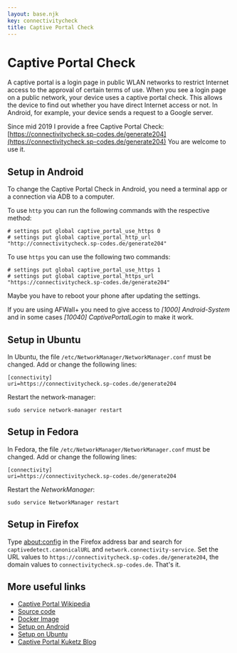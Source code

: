```yaml
---
layout: base.njk
key: connectivitycheck
title: Captive Portal Check
---
```

# <i class="si si-wifi"></i> Captive Portal Check

A captive portal is a login page in public WLAN networks to restrict Internet access to the approval of certain terms of use. When you see a login page on a public network, your device uses a captive portal check. This allows the device to find out whether you have direct Internet access or not. In Android, for example, your device sends a request to a Google server.

Since mid 2019 I provide a free Captive Portal Check: [https://connectivitycheck.sp-codes.de/generate204](https://connectivitycheck.sp-codes.de/generate204) You are welcome to use it.

## Setup in Android

To change the Captive Portal Check in Android, you need a terminal app or a connection via ADB to a computer.

To use `http` you can run the following commands with the respective method:

```
# settings put global captive_portal_use_https 0
# settings put global captive_portal_http_url "http://connectivitycheck.sp-codes.de/generate204"
```

To use `https` you can use the following two commands:

```
# settings put global captive_portal_use_https 1
# settings put global captive_portal_https_url "https://connectivitycheck.sp-codes.de/generate204"
```

Maybe you have to reboot your phone after updating the settings.

If you are using AFWall+ you need to give access to _[1000] Android-System_ and in some cases _[10040] CaptivePortalLogin_ to make it work.

## Setup in Ubuntu

In Ubuntu, the file `/etc/NetworkManager/NetworkManager.conf` must be changed. Add or change the following lines:

```
[connectivity]
uri=https://connectivitycheck.sp-codes.de/generate204
```

Restart the network-manager:

```
sudo service network-manager restart
```

## Setup in Fedora

In Fedora, the file `/etc/NetworkManager/NetworkManager.conf` must be changed. Add or change the following lines:

```
[connectivity]
uri=https://connectivitycheck.sp-codes.de/generate204
```

Restart the _NetworkManager_:

```
sudo service NetworkManager restart
```

## Setup in Firefox

Type [about:config](about:config) in the Firefox address bar and search for `captivedetect.canonicalURL` and `network.connectivity-service`. Set the URL values to `https://connectivitycheck.sp-codes.de/generate204`, the domain values to `connectivitycheck.sp-codes.de`. That's it.

## More useful links

* [Captive Portal Wikipedia](https://en.wikipedia.org/wiki/Captive_portal)
* [Source code](https://git.sp-codes.de/samuel-p/connectivity-check)
* [Docker Image](https://hub.docker.com/r/samuelph/connectivity-check)
* [Setup on Android](https://android.stackexchange.com/a/186995/288049)
* [Setup on Ubuntu](https://askubuntu.com/q/1167177/920103)
* [Captive Portal Kuketz Blog](https://www.kuketz-blog.de/android-captive-portal-check-204-http-antwort-von-captiveportal-kuketz-de/)
